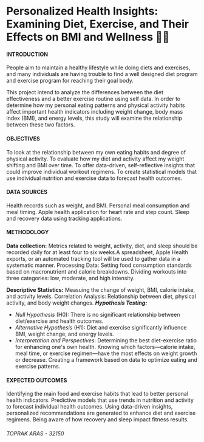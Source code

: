 # Personalized Health Insights: Examining Diet, Exercise, and Their Effects on BMI and Wellness 💪🏼 


#### INTRODUCTION

People aim to maintain a healthy lifestyle while doing diets and exercises, and many individuals are having trouble to find a well designed diet program and exercise program for reaching their goal body.

This project intend to analyze the differences between the diet effectiveness and a better exercise routine using self data. In order to determine how my personal eating patterns and physical activity habits affect important health indicators including weight change, body mass index (BMI), and energy levels, this study will examine the relationship between these two factors.

#### OBJECTIVES

To look at the relationship between my own eating habits and degree of physical activity.
To evaluate how my diet and activity affect my weight shifting and BMI over time.
To offer data-driven, self-reflective insights that could improve individual workout regimens.
To create statistical models that use individual nutrition and exercise data to forecast health outcomes.

#### DATA SOURCES

Health records such as weight, and  BMI.
Personal meal consumption and meal timing.
Apple health application for heart rate and step count.
Sleep and recovery data using tracking applications.

#### METHODOLOGY

**Data collection:** Metrics related to weight, activity, diet, and sleep should be recorded daily for at least four to six weeks.A spreadsheet, Apple Health exports, or an automated tracking tool will be used to gather data in a systematic manner.
Processing Data: Setting food consumption standards based on macronutrient and calorie breakdowns. Dividing workouts into three categories: low, moderate, and high intensity.

**Descriptive Statistics:** Measuing the change of weight, BMI, calorie intake, and activity levels.
Correlation Analysis: Relationship between diet, physical activity, and body weight changes.
***Hypothesis Testing:*** 
- *Null Hypothesis* (H0): There is no significant relationship between diet/exercise and health outcomes.
- *Alternative Hypothesis* (H1): Diet and exercise significantly influence BMI, weight change, and energy levels.
- *Interpretation and Perspectives*: Determining the best diet-exercise ratio for enhancing one's own health.
Knowing which factors—calorie intake, meal time, or exercise regimen—have the most effects on weight growth or decrease.
Creating a framework based on data to optimize eating and exercise patterns.


#### EXPECTED OUTCOMES

Identifying the main food and exercise habits that lead to better personal health indicators.
Predictive models that use trends in nutrition and activity to forecast individual health outcomes.
Using data-driven insights, personalized recommendations are generated to enhance diet and exercise regimens.
Being aware of how recovery and sleep impact fitness results.

###### TOPRAK ARAS - 32150
